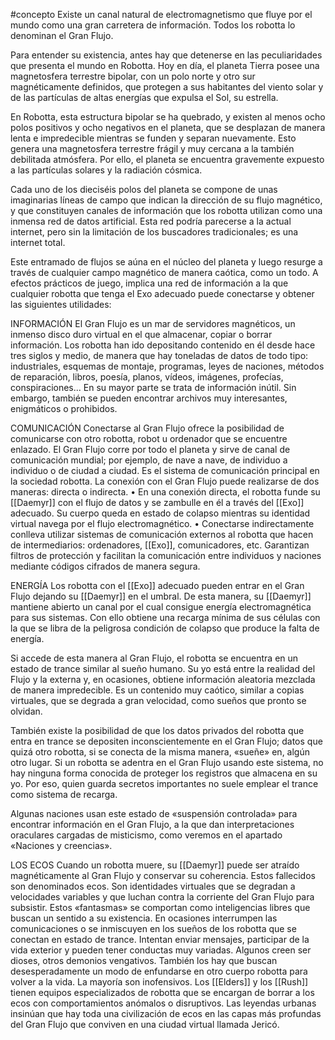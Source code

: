 #concepto 
Existe un canal natural de electromagnetismo que fluye por el mundo como una gran carretera de información. Todos los robotta lo denominan el Gran Flujo.

Para entender su existencia, antes hay que detenerse en las peculiaridades que presenta el mundo en Robotta. Hoy en día, el planeta Tierra posee una magnetosfera terrestre bipolar, con un polo
norte y otro sur magnéticamente definidos, que protegen a sus habitantes del viento solar y de las partículas de altas energías que expulsa el Sol, su estrella.

En Robotta, esta estructura bipolar se ha quebrado, y existen al menos ocho polos positivos y ocho negativos en el planeta, que se desplazan de manera lenta e impredecible mientras se funden y separan nuevamente. Esto genera una magnetosfera terrestre frágil y muy cercana a la también debilitada atmósfera. Por ello, el planeta se encuentra gravemente expuesto a las partículas solares y la radiación cósmica.

Cada uno de los dieciséis polos del planeta se compone de unas imaginarias líneas de campo que indican la dirección de su flujo magnético, y que constituyen canales de información que los robotta utilizan como una inmensa red de datos artificial. Esta red podría parecerse a la actual internet, pero sin la limitación de los buscadores tradicionales; es una internet total.

Este entramado de flujos se aúna en el núcleo del planeta y luego resurge a través de cualquier campo magnético de manera caótica, como un todo. A efectos prácticos de juego, implica una
red de información a la que cualquier robotta que tenga el Exo adecuado puede conectarse
y obtener las siguientes utilidades:

INFORMACIÓN
El Gran Flujo es un mar de servidores magnéticos, un inmenso disco duro virtual en el que
almacenar, copiar o borrar información. Los robotta han ido depositando contenido en él desde hace tres siglos y medio, de manera que hay toneladas de datos de todo tipo: industriales, esquemas de montaje, programas, leyes de naciones, métodos de reparación, libros, poesía, planos, vídeos, imágenes, profecías, conspiraciones... En su mayor parte se trata de información inútil. Sin embargo, también se pueden encontrar archivos muy interesantes, enigmáticos o prohibidos.

COMUNICACIÓN
Conectarse al Gran Flujo ofrece la posibilidad de comunicarse con otro robotta, robot u ordenador que se encuentre enlazado. El Gran Flujo corre por todo el planeta y sirve de canal de comunicación mundial; por ejemplo, de nave a nave, de individuo a individuo o de ciudad a ciudad. Es el sistema de comunicación principal en la sociedad robotta.
La conexión con el Gran Flujo puede realizarse de dos maneras: directa o indirecta.
• En una conexión directa, el robotta funde su [[Daemyr]] con el flujo de datos y se zambulle en él a través del [[Exo]] adecuado. Su cuerpo queda en estado de colapso mientras su identidad virtual navega por el flujo electromagnético. 
• Conectarse indirectamente conlleva utilizar sistemas de comunicación externos al robotta que hacen de intermediarios: ordenadores, [[Exo]], comunicadores, etc. Garantizan filtros de protección y facilitan la comunicación entre individuos y naciones mediante códigos cifrados de manera segura.

ENERGÍA
Los robotta con el [[Exo]] adecuado pueden entrar en el Gran Flujo dejando su [[Daemyr]] en el umbral. De esta manera, su [[Daemyr]] mantiene abierto un canal por el cual consigue energía electromagnética para sus sistemas. Con ello obtiene una recarga mínima de sus células con la que se libra de la peligrosa condición de colapso que produce la falta de energía.

Si accede de esta manera al Gran Flujo, el robotta se encuentra en un estado de trance similar al sueño humano. Su yo está entre la realidad del Flujo y la externa y, en ocasiones, obtiene información aleatoria mezclada de manera impredecible. Es un contenido muy caótico, similar a copias virtuales, que se degrada a gran velocidad, como sueños que pronto se olvidan.

También existe la posibilidad de que los datos privados del robotta que entra en trance se depositen inconscientemente en el Gran Flujo; datos que quizá otro robotta, si se conecta de la misma manera, «sueñe» en, algún otro lugar. Si un robotta se adentra en el Gran Flujo usando este sistema, no hay ninguna forma conocida de proteger los registros que almacena en su yo. Por eso, quien guarda secretos importantes no suele emplear el trance como sistema de recarga.

Algunas naciones usan este estado de «suspensión controlada» para encontrar información en el Gran Flujo, a la que dan interpretaciones oraculares cargadas de misticismo, como veremos en el apartado «Naciones y creencias».

LOS ECOS 
Cuando un robotta muere, su [[Daemyr]] puede ser atraído magnéticamente al Gran Flujo y conservar su coherencia. Estos fallecidos son denominados ecos. Son identidades virtuales que se degradan a velocidades variables y que luchan contra la corriente del Gran Flujo para subsistir. Estos «fantasmas» se comportan como inteligencias libres que buscan un sentido a su existencia. En ocasiones interrumpen las comunicaciones o se inmiscuyen en los sueños de los robotta que se conectan en estado de trance. Intentan enviar mensajes, participar de la vida exterior y pueden tener conductas muy variadas. 
Algunos creen ser dioses, otros demonios vengativos. También los hay que buscan desesperadamente un modo de enfundarse en otro cuerpo robotta para volver a la vida. La mayoría son inofensivos. Los [[Elders]] y los [[Rush]] tienen equipos especializados de robotta
que se encargan de borrar a los ecos con comportamientos anómalos o disruptivos. Las leyendas urbanas insinúan que hay toda una civilización de ecos en las capas más profundas del Gran Flujo que conviven en una ciudad virtual llamada Jericó.